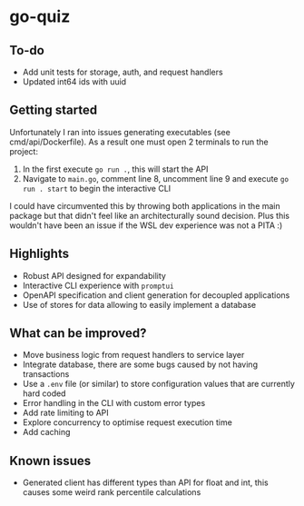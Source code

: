# go-quiz

## To-do
* Add unit tests for storage, auth, and request handlers
* Updated int64 ids with uuid

## Getting started
Unfortunately I ran into issues generating executables (see cmd/api/Dockerfile). As a result one must open 2 terminals to run the project:
1. In the first execute `go run .`, this will start the API
2. Navigate to `main.go`, comment line 8, uncomment line 9 and execute `go run . start` to begin the interactive CLI

I could have circumvented this by throwing both applications in the main package but that didn't feel like an architecturally sound decision. Plus this wouldn't have been an issue if the WSL dev experience was not a PITA :)

## Highlights
* Robust API designed for expandability
* Interactive CLI experience with `promptui`
* OpenAPI specification and client generation for decoupled applications
* Use of stores for data allowing to easily implement a database

## What can be improved?
* Move business logic from request handlers to service layer
* Integrate database, there are some bugs caused by not having transactions
* Use a `.env` file (or similar) to store configuration values that are currently hard coded
* Error handling in the CLI with custom error types
* Add rate limiting to API
* Explore concurrency to optimise request execution time
* Add caching

## Known issues
* Generated client has different types than API for float and int, this causes some weird rank percentile calculations
